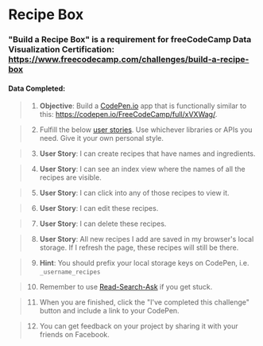 # **Recipe Box**
### **"Build a Recipe Box"** is a requirement for freeCodeCamp Data Visualization Certification: https://www.freecodecamp.com/challenges/build-a-recipe-box
#### **Data Completed**:

>1. **Objective**: Build a [CodePen.io]('https://codepen.io') app that is functionally similar to this: https://codepen.io/FreeCodeCamp/full/xVXWag/.

>2. Fulfill the below [user stories]('https://en.wikipedia.org/wiki/User_story'). Use whichever libraries or APIs you need. Give it your own personal style.

>3. **User Story**: I can create recipes that have names and ingredients.

>4. **User Story**: I can see an index view where the names of all the recipes are visible.

>5. **User Story**: I can click into any of those recipes to view it.

>6. **User Story**: I can edit these recipes.

>7. **User Story**: I can delete these recipes.

>8. **User Story**: All new recipes I add are saved in my browser's local storage. If I refresh the page, these recipes will still be there.

>9. **Hint**: You should prefix your local storage keys on CodePen, i.e. `_username_recipes`

>10. Remember to use [Read-Search-Ask]('https://github.com/FreeCodeCamp/freecodecamp/wiki/FreeCodeCamp-Get-Help') if you get stuck.

>11. When you are finished, click the "I've completed this challenge" button and include a link to your CodePen.

>12. You can get feedback on your project by sharing it with your friends on Facebook.
